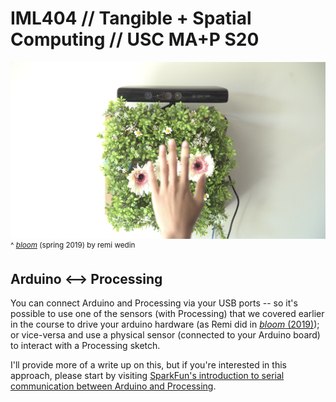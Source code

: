 # IML404 // Tangible + Spatial Computing // USC MA+P S20   

![bloom (spring 2019)](https://github.com/johnbcarpenter/USC_IML404_IMAGES/blob/master/images/remi-wedin-bloom.png)
<sup>^ [_bloom_](https://www.remiwedin.com/bloom) (spring 2019) by remi wedin</sup>

## Arduino <--> Processing
You can connect Arduino and Processing via your USB ports -- so it's possible to use one of the sensors (with Processing) that we covered earlier in the course to drive your arduino hardware (as Remi did in [_bloom_ (2019)](https://www.remiwedin.com/bloom)); or vice-versa and use a physical sensor (connected to your Arduino board) to interact with a Processing sketch.

I'll provide more of a write up on this, but if you're interested in this approach, please start by visiting [SparkFun's introduction to serial communication between Arduino and Processing](https://learn.sparkfun.com/tutorials/connecting-arduino-to-processing/all).
